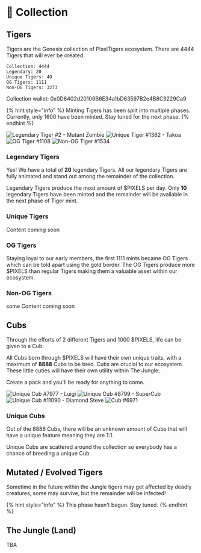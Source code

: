 # 🐯 Collection

## Tigers

Tigers are the Genesis collection of PixelTigers ecosystem. There are 4444 Tigers that will ever be created.&#x20;

`Collection: 4444`\
`Legendary: 20`\
`Unique Tigers: 40`\
`OG Tigers: 1111`\
`Non-OG Tigers: 3273`

Collection wallet: 0x0D6402d20106B6E34a1bD63597B2e4B8C9229Ca9

{% hint style="info" %}
Minting Tigers has been split into multiple phases. Currently, only 1600 have been minted. Stay tuned for the next phase.&#x20;
{% endhint %}

![Legendary Tiger #2 - Mutant Zombie](<../../.gitbook/assets/unnamed (2).gif>) ![Unique Tiger #1362 - Takoa](<../../.gitbook/assets/unnamed (4).png>) ![OG Tiger #1108](<../../.gitbook/assets/unnamed2 (1).png>) ![Non-OG Tiger #1534](<../../.gitbook/assets/unnamed3 (1).png>)

### Legendary Tigers

Yes! We have a total of **20** legendary Tigers. All our legendary Tigers are fully animated and stand out among the remainder of the collection.&#x20;

Legendary Tigers produce the most amount of $PIXELS per day. Only **10** legendary Tigers have been minted and the remainder will be available in the next phase of Tiger mint.

### Unique Tigers

Content coming soon

### OG Tigers

Staying loyal to our early members, the first 1111 mints became OG Tigers which can be told apart using the gold border. The OG Tigers produce more $PIXELS than regular Tigers making them a valuable asset within our ecosystem.

### Non-OG Tigers

some Content coming soon

## Cubs

Through the efforts of 2 different Tigers and 1000 $PIXELS, life can be given to a Cub.&#x20;

All Cubs born through $PIXELS will have their own unique traits, with a maximum of **8888** Cubs to be bred. Cubs are crucial to our ecosystem. These little cuties will have their own utility within The Jungle.&#x20;

Create a pack and you'll be ready for anything to come.

![Unique Cub #7977 - Luigi](<../../.gitbook/assets/unnamed (2).png>) ![Unique Cub #8799 - SuperCub](../../.gitbook/assets/supercub.png) ![Unique Cub #11090 - Diamond Steve](../../.gitbook/assets/steve.png) ![Cub #6971](../../.gitbook/assets/elmo.png)

### Unique Cubs

Out of the 8888 Cubs, there will be an unknown amount of Cubs that will have a unique feature meaning they are 1:1.&#x20;

Unique Cubs are scattered around the collection so everybody has a chance of breeding a unique Cub.

## Mutated / Evolved Tigers

Sometime in the future within the Jungle tigers may get affected by deadly creatures, some may survive, but the remainder will be infected!

{% hint style="info" %}
This phase hasn't begun. Stay tuned.
{% endhint %}

## The Jungle (Land)

TBA
